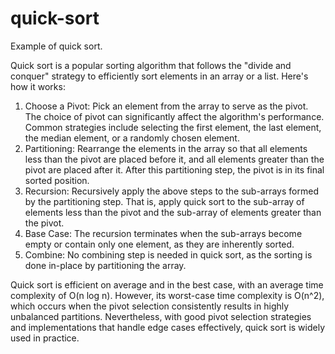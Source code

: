 # quick-sort

Example of quick sort.

Quick sort is a popular sorting algorithm that follows the "divide and conquer"
strategy to efficiently sort elements in an array or a list. Here's how it works:

1. Choose a Pivot: Pick an element from the array to serve as the pivot. The
   choice of pivot can significantly affect the algorithm's performance. Common
   strategies include selecting the first element, the last element, the median
   element, or a randomly chosen element.
2. Partitioning: Rearrange the elements in the array so that all elements less
   than the pivot are placed before it, and all elements greater than the pivot
   are placed after it. After this partitioning step, the pivot is in its final
   sorted position.
3. Recursion: Recursively apply the above steps to the sub-arrays formed by the
   partitioning step. That is, apply quick sort to the sub-array of elements
   less than the pivot and the sub-array of elements greater than the pivot.
4. Base Case: The recursion terminates when the sub-arrays become empty or
   contain only one element, as they are inherently sorted.
5. Combine: No combining step is needed in quick sort, as the sorting is done
   in-place by partitioning the array.

Quick sort is efficient on average and in the best case, with an average time
complexity of O(n log n). However, its worst-case time complexity is O(n^2),
which occurs when the pivot selection consistently results in highly unbalanced
partitions. Nevertheless, with good pivot selection strategies and
implementations that handle edge cases effectively, quick sort is widely used in
practice.
